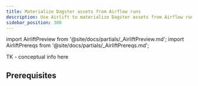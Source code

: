 ```yaml
---
title: Materialize Dagster assets from Airflow runs
description: Use Airlift to materialize Dagster assets from Airflow runs.
sidebar_position: 300
---
```


import AirliftPreview from '@site/docs/partials/\_AirliftPreview.md';
import AirliftPrereqs from '@site/docs/partials/\_AirliftPrereqs.md';

<AirliftPreview />

TK - conceptual info here

## Prerequisites

<AirliftPrereqs />